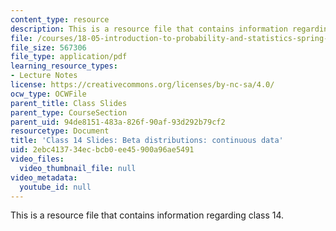 ```yaml
---
content_type: resource
description: This is a resource file that contains information regarding class 14.
file: /courses/18-05-introduction-to-probability-and-statistics-spring-2014/2ebc413734ecbcb0ee45900a96ae5491_MIT18_05S14_class14_slides.pdf
file_size: 567306
file_type: application/pdf
learning_resource_types:
- Lecture Notes
license: https://creativecommons.org/licenses/by-nc-sa/4.0/
ocw_type: OCWFile
parent_title: Class Slides
parent_type: CourseSection
parent_uid: 94de8151-483a-826f-90af-93d292b79cf2
resourcetype: Document
title: 'Class 14 Slides: Beta distributions: continuous data'
uid: 2ebc4137-34ec-bcb0-ee45-900a96ae5491
video_files:
  video_thumbnail_file: null
video_metadata:
  youtube_id: null
---
```

This is a resource file that contains information regarding class 14.